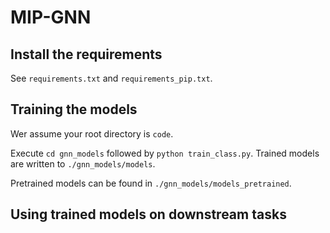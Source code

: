 # MIP-GNN


## Install the requirements

See `requirements.txt` and `requirements_pip.txt`.

## Training the models

Wer assume your root directory is `code`.

Execute `cd gnn_models` followed by `python train_class.py`. Trained models are written to `./gnn_models/models`.

Pretrained models can be found in `./gnn_models/models_pretrained`.

## Using trained models on downstream tasks



